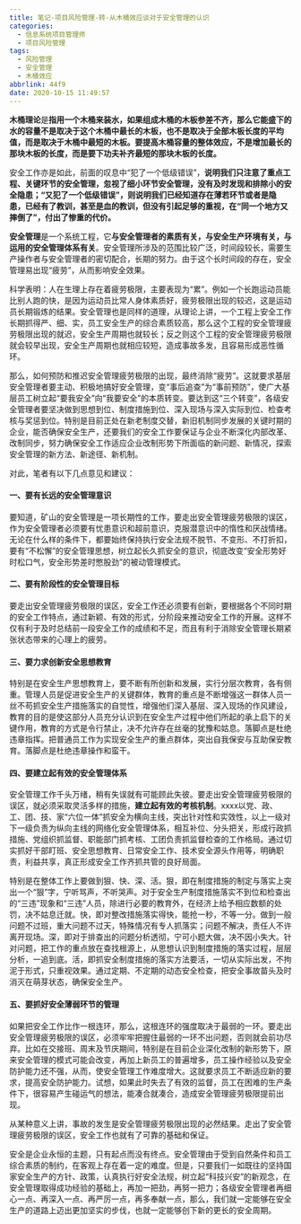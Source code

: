 ```yaml
---
title: 笔记-项目风险管理-转-从木桶效应谈对于安全管理的认识
categories:
  - 信息系统项目管理师
  - 项目风险管理
tags:
  - 风险管理
  - 安全管理
  - 木桶效应
abbrlink: 44f9
date: 2020-10-15 11:49:57
---
```


**木桶理论**是**指用一个木桶来装水，如果组成木桶的木板参差不齐，那么它能盛下的水的容量不是取决于这个木桶中最长的木板，也不是取决于全部木板长度的平均值，而是取决于木桶中最短的木板。要提高木桶容量的整体效应，不是增加最长的那块木板的长度，而是要下功夫补齐最短的那块木板的长度。**

安全工作亦是如此，前面的叹息中“犯了一个低级错误”，**说明我们只注意了重点工程、关键环节的安全管理，忽视了细小环节安全管理，没有及时发现和排除小的安全隐患；“又犯了一个低级错误”，则说明我们已经知道存在薄若环节或者是隐患，已经有了教训，甚至是血的教训，但没有引起足够的重视，在“同一个地方又摔倒了”，付出了惨重的代价。**

<!-- more -->

**安全管理**是一个系统工程，它**与安全管理者的素质有关，与安全生产环境有关，与运用的安全管理体系有关**。安全管理所涉及的范围比较广泛，时间段较长，需要生产操作者与安全管理者的密切配合，长期的努力。由于这个长时间段的存在，安全管理易出现“疲劳”，从而影响安全效果。

科学表明：人在生理上存在着疲劳极限，主要表现为“累”。例如一个长跑运动员能比别人跑的快，是因为运动员比常人身体素质好，疲劳极限出现的较迟，这是运动员长期锻炼的结果。安全管理也是同样的道理，从理论上讲，一个工程上安全工作长期抓得严、细、实，员工安全生产的综合素质较高，那么这个工程的安全管理疲劳极限出现的就迟，安全生产周期也就较长；反之则这个工程的安全管理疲劳极限就会较早出现，安全生产周期也就相应较短，造成事故多发，且容易形成恶性循环。

那么，如何预防和推迟安全管理疲劳极限的出现，最终消除“疲劳”。这就要求基层安全管理者要主动、积极地搞好安全管理，变“事后追查”为“事前预防”，使广大基层员工树立起“要我安全”向“我要安全”的本质转变。要达到这“三个转变”，各级安全管理者要坚决做到思想到位、制度措施到位、深入现场与深入实际到位、检查考核与奖惩到位。特别是目前正处在新老制度交替，新旧机制同步发展的关键时期的企业，能否确保安全生产，还要我们的安全工作要保证与企业不断深化内部改革、改制同步，努力确保安全工作适应企业改制形势下所面临的新问题、新情况，探索安全管理的新方法、新途径、新机制。

对此，笔者有以下几点意见和建议：

#### 一、要有长远的安全管理意识

要知道，矿山的安全管理是一项长期性的工作，要走出安全管理疲劳极限的误区，作为安全管理者必须要有忧患意识和超前意识，克服潜意识中的惰性和厌战情绪。无论在什么样的条件下，都要始终保持执行安全法规不脱节、不变形、不打折扣，要有“不松懈”的安全管理思想，树立起长久抓安全的意识，彻底改变“安全形势好时松口气，安全形势差时憋股劲”的被动管理模式。

#### 二、要有阶段性的安全管理目标

要走出安全管理疲劳极限的误区，安全工作还必须要有创新，要根据各个不同时期的安全工作特点，通过新颖、有效的形式，分阶段来推动安全工作的开展。这样不仅有利于及时总结前一段安全工作的成绩和不足，而且有利于消除安全管理长期紧张状态带来的心理上的疲劳。

#### 三、要力求创新安全思想教育

特别是在安全生产思想教育上，要不断有所创新和发展，实行分层次教育，各有侧重。管理人员是促进安全生产的关键群体，教育的重点是不断增强这一群体人员一丝不苟抓安全生产措施落实的自觉性，增强他们深入基层、深入现场的作风建设，教育的目的是使这部分人员充分认识到在安全生产过程中他们所起的承上启下的关键作用，教育的方式是令行禁止，决不允许存在丝毫的犹豫和姑息。落脚点是杜绝违章指挥。把普通员工作为实现安全生产的重点群体，突出自我保安与互助保安教育。落脚点是杜绝违章操作和蛮干。

#### 四、要建立起有效的安全管理体系

安全管理工作千头万绪，稍有失误就有可能顾此失彼。要走出安全管理疲劳极限的误区，就必须采取灵活多样的措施，**建立起有效的考核机制**。xxxx以党、政、工、团、技、家“六位一体”抓安全为横向主线，突出针对性和实效性，以上一级对下一级负责为纵向主线的网络化安全管理体系，相互补位、分头把关，形成行政抓措施、党组织抓监督、职能部门抓考核、工团负责抓监督检查的工作格局。通过切实抓好干部盯班、安全思想教育、日常安全工作、技术安全源头作用等，明确职责，利益共享，真正形成安全工作齐抓共管的良好局面。

特别是在整体工作上要做到狠、快、深、活。狠，即在制度措施的制定与落实上突出一个“狠”字，宁听骂声，不听哭声。对于安全生产制度措施落实不到位和检查出的“三违”现象和“三违”人员，除进行必要的教育外，在经济上给予相应数额的处罚，决不姑息迁就。快，即对整改措施落实得快，能抢一秒，不等一分。做到一般问题不过班，重大问题不过天，特殊情况有专人抓落实；问题不解决，责任人不许离开现场。深，即对于排查出的问题分析透彻，宁可小题大做，决不因小失大。针对问题，把工作的重点放在查找根源上，从思想认识到制度措施的落实过程，层层分析，一追到底。活，即抓安全制度措施的落实方法要活，一切从实际出发，不拘泥于形式，只重视效果。通过定期、不定期的动态安全检查，把安全事故苗头及时消灭在萌芽状态，确保安全生产。

#### 五、要抓好安全薄弱环节的管理

如果把安全工作比作一根连环，那么，这根连环的强度取决于最弱的一环。要走出安全管理疲劳极限的误区，必须牢牢把握住最弱的一环不出问题，否则就会前功尽弃。比如在交接班、周末及节庆期间，特别是在目前企业深化改制的新形势下，原来安全管理的模式可能会改变，再加上新员工的普遍增多，员工操作经验以及安全防护能力还不强，从而，使安全管理工作难度增大。这就要求员工不断适应新的要求，提高安全防护能力。试想，如果此时失去了有效的监督，员工在困难的生产条件下，很容易产生碰运气的想法，能凑合就凑合，造成安全管理疲劳极限提前出现。

从某种意义上讲，事故的发生是安全管理疲劳极限出现的必然结果。走出了安全管理疲劳极限的误区，安全工作也就有了可靠的基础和保证。

安全是企业永恒的主题，只有起点而没有终点。安全管理由于受到自然条件和员工综合素质的制约，在客观上存在着一定的难度。但是，只要我们一如既往的坚持国家安全生产的方针、政策，认真执行好安全法规，树立起“科技兴安”的新观念，在安全管理取得成功经验的基础上，再加一把劲，再努一把力；各级安全管理者再细心一点、再深入一点、再严厉一点，再多奉献一点，那么，我们就一定能够在安全生产的道路上迈出更加坚实的步伐，也就一定能够创下新的更长的安全周期。
